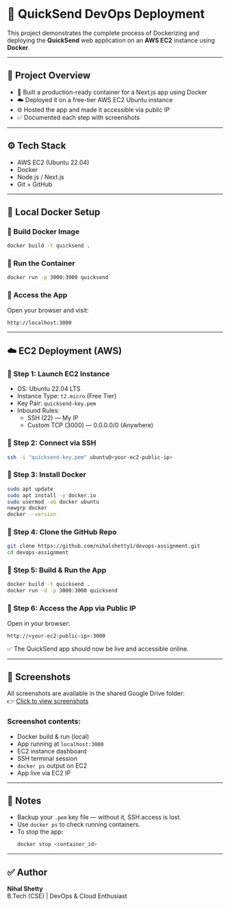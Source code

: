 
# 🚀 QuickSend DevOps Deployment

This project demonstrates the complete process of Dockerizing and deploying the **QuickSend** web application on an **AWS EC2** instance using **Docker**.

---

## 📁 Project Overview

- 🔧 Built a production-ready container for a Next.js app using Docker  
- ☁️ Deployed it on a free-tier AWS EC2 Ubuntu instance  
- 🌐 Hosted the app and made it accessible via public IP  
- ✅ Documented each step with screenshots

---

## ⚙️ Tech Stack

- AWS EC2 (Ubuntu 22.04)
- Docker
- Node.js / Next.js
- Git + GitHub

---

## 🐳 Local Docker Setup

### 🔹 Build Docker Image
```bash
docker build -t quicksend .
```

### 🔹 Run the Container
```bash
docker run -p 3000:3000 quicksend
```

### 🔹 Access the App
Open your browser and visit:
```
http://localhost:3000
```

---

## ☁️ EC2 Deployment (AWS)

### 🔹 Step 1: Launch EC2 Instance

- OS: Ubuntu 22.04 LTS  
- Instance Type: `t2.micro` (Free Tier)  
- Key Pair: `quicksend-key.pem`  
- Inbound Rules:
  - SSH (22) — My IP  
  - Custom TCP (3000) — 0.0.0.0/0 (Anywhere)

### 🔹 Step 2: Connect via SSH
```bash
ssh -i "quicksend-key.pem" ubuntu@<your-ec2-public-ip>
```

### 🔹 Step 3: Install Docker
```bash
sudo apt update
sudo apt install -y docker.io
sudo usermod -aG docker ubuntu
newgrp docker
docker --version
```

### 🔹 Step 4: Clone the GitHub Repo
```bash
git clone https://github.com/nihalshetty1/devops-assignment.git
cd devops-assignment
```

### 🔹 Step 5: Build & Run the App
```bash
docker build -t quicksend .
docker run -d -p 3000:3000 quicksend
```

### 🔹 Step 6: Access the App via Public IP

Open in your browser:
```
http://<your-ec2-public-ip>:3000
```

✅ The QuickSend app should now be live and accessible online.

---

## 📸 Screenshots

All screenshots are available in the shared Google Drive folder:  
👉 [Click to view screenshots](https://drive.google.com/drive/folders/18IXz405KrANAwjQrxWnRCEUn_zPRd0lt?usp=sharing)

### Screenshot contents:
- Docker build & run (local)
- App running at `localhost:3000`
- EC2 instance dashboard
- SSH terminal session
- `docker ps` output on EC2
- App live via EC2 IP

---

## 🔐 Notes

- Backup your `.pem` key file — without it, SSH access is lost.
- Use `docker ps` to check running containers.
- To stop the app:  
  ```bash
  docker stop <container_id>
  ```

---

## ✅ Author

**Nihal Shetty**  
B.Tech (CSE) | DevOps & Cloud Enthusiast

